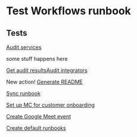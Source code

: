 # Test Workflows runbook

## Tests
[Audit services](https://console.transposit.com/mc/t/transposit-eng/actions/audit_services)

some stuff happens here

[Get audit results](https://console.transposit.com/mc/t/transposit-eng/actions/get_audit_results)[Audit integrators](https://console.transposit.com/mc/t/transposit-eng/actions/audit_integrators)

New action!
[Generate README](https://console.transposit.com/mc/t/transposit-eng/actions/generate_readme)

[Sync runbook](https://console.transposit.com/mc/t/transposit-eng/actions/sync_runbook)

[Set up MC for customer onboarding](https://console.transposit.com/mc/t/transposit-eng/actions/set_up_mc_for_customer_onboard)

[Create Google Meet event](https://console.transposit.com/mc/t/transposit-eng/actions/create_google_meet_event)

[Create default runbooks](https://console.transposit.com/mc/t/transposit-eng/actions/create_default_runbooks)
